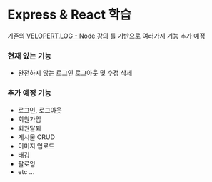 # Express & React 학습
기존의 [VELOPERT.LOG - Node 강의](https://velopert.com/133) 를 기반으로 여러가지 기능 추가 예정

### 현재 있는 기능
- 완전하지 않는 로그인 로그아웃 및 수정 삭제

### 추가 예정 기능
- 로그인, 로그아웃
- 회원가입
- 회원탈퇴
- 게시물 CRUD
- 이미지 업로드
- 태깅
- 팔로잉
- etc ...
